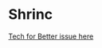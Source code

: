 # Shrinc

[Tech for Better issue here](https://github.com/foundersandcoders/tech-for-better-leads/issues/215)
